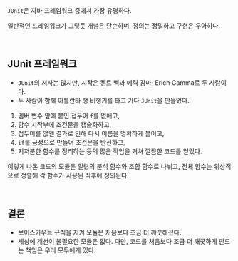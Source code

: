 `JUnit`은 자바 프레임워크 중에서 가장 유명하다.

일반적인 프레임워크가 그렇듯 개념은 단순하며, 정의는 정밀하고 구현은 우아하다.

<br>

## JUnit 프레임워크

-   `JUnit`의 저자는 많지만, 시작은 켄트 벡과 에릭 감마; Erich Gamma로 두 사람이다.
-   두 사람이 함께 아틀란타 행 비행기를 타고 가다 `JUnit`을 만들었다.

1. 멤버 변수 앞에 붙인 접두어 `f`를 없애고,
2. 함수 시작부에 조건문을 캡슐화하고,
3. 접두어를 없앤 결과로 인해 다시 이름을 명확하게 붙이고,
4. `if`를 긍정으로 만들어 조건문을 반전하고,
5. 지저분한 함수를 정리하는 등의 많은 작업을 거쳐 깔끔한 코드를 얻었다.

이렇게 나온 코드의 모듈은 일련의 분석 함수와 조합 함수로 나뉘고, 전체 함수는 위상적으로 정렬해 각 함수가 사용된 직후에 정의된다.

<br>

## 결론

-   보이스카우트 규칙을 지켜 모듈은 처음보다 조금 더 깨끗해졌다.
-   세상에 개선이 불필요한 모듈은 없다. 다만, 코드를 처음보다 조금 더 깨끗하게 만드는 책임은 우리 모두에게 있다.
